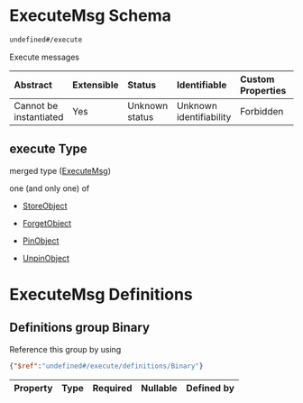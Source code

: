 # ExecuteMsg Schema

```txt
undefined#/execute
```

Execute messages

| Abstract               | Extensible | Status         | Identifiable            | Custom Properties | Additional Properties | Access Restrictions | Defined In                                                         |
| :--------------------- | :--------- | :------------- | :---------------------- | :---------------- | :-------------------- | :------------------ | :----------------------------------------------------------------- |
| Cannot be instantiated | Yes        | Unknown status | Unknown identifiability | Forbidden         | Allowed               | none                | [cw-storage.json\*](schema/cw-storage.json "open original schema") |

## execute Type

merged type ([ExecuteMsg](cw-storage-executemsg.md))

one (and only one) of

* [StoreObject](cw-storage-executemsg-oneof-storeobject.md "check type definition")

* [ForgetObject](cw-storage-executemsg-oneof-forgetobject.md "check type definition")

* [PinObject](cw-storage-executemsg-oneof-pinobject.md "check type definition")

* [UnpinObject](cw-storage-executemsg-oneof-unpinobject.md "check type definition")

# ExecuteMsg Definitions

## Definitions group Binary

Reference this group by using

```json
{"$ref":"undefined#/execute/definitions/Binary"}
```

| Property | Type | Required | Nullable | Defined by |
| :------- | :--- | :------- | :------- | :--------- |
